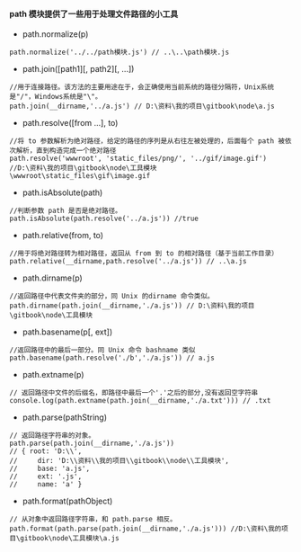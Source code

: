 #### path 模块提供了一些用于处理文件路径的小工具
- path.normalize(p)
```$xslt
path.normalize('../../path模块.js') // ..\..\path模块.js
```
- path.join([path1][, path2][, ...])
```$xslt
//用于连接路径。该方法的主要用途在于，会正确使用当前系统的路径分隔符，Unix系统是"/"，Windows系统是"\"。
path.join(__dirname,'../a.js') // D:\资料\我的项目\gitbook\node\a.js
```
- 	path.resolve([from ...], to)
```$xslt
//将 to 参数解析为绝对路径，给定的路径的序列是从右往左被处理的，后面每个 path 被依次解析，直到构造完成一个绝对路径
path.resolve('wwwroot', 'static_files/png/', '../gif/image.gif')
//D:\资料\我的项目\gitbook\node\工具模块\wwwroot\static_files\gif\image.gif
```
- path.isAbsolute(path)
```$xslt
//判断参数 path 是否是绝对路径。
path.isAbsolute(path.resolve('../a.js')) //true
```
- path.relative(from, to)
```$xslt
//用于将绝对路径转为相对路径，返回从 from 到 to 的相对路径（基于当前工作目录）
path.relative(__dirname,path.resolve('../a.js')) // ..\a.js
```
- path.dirname(p)
```$xslt
//返回路径中代表文件夹的部分，同 Unix 的dirname 命令类似。
path.dirname(path.join(__dirname,'./a.js')) // D:\资料\我的项目\gitbook\node\工具模块
```
- path.basename(p[, ext])
```$xslt
//返回路径中的最后一部分。同 Unix 命令 bashname 类似
path.basename(path.resolve('./b','./a.js')) // a.js
```
- 	path.extname(p)
```$xslt
// 返回路径中文件的后缀名，即路径中最后一个'.'之后的部分,没有返回空字符串
console.log(path.extname(path.join(__dirname,'./a.txt'))) // .txt
```
- path.parse(pathString)
```$xslt
// 返回路径字符串的对象。
path.parse(path.join(__dirname,'./a.js'))
// { root: 'D:\\',
//     dir: 'D:\\资料\\我的项目\\gitbook\\node\\工具模块',
//     base: 'a.js',
//     ext: '.js',
//     name: 'a' }
```
- 	path.format(pathObject)
```$xslt
// 从对象中返回路径字符串，和 path.parse 相反。
path.format(path.parse(path.join(__dirname,'./a.js'))) //D:\资料\我的项目\gitbook\node\工具模块\a.js
```